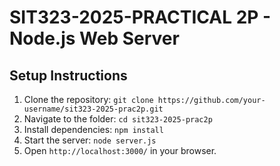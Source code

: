 # SIT323-2025-PRACTICAL 2P - Node.js Web Server

## Setup Instructions
1. Clone the repository: `git clone https://github.com/your-username/sit323-2025-prac2p.git`
2. Navigate to the folder: `cd sit323-2025-prac2p`
3. Install dependencies: `npm install`
4. Start the server: `node server.js`
5. Open `http://localhost:3000/` in your browser.
